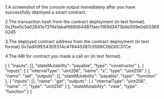 
1.A screenshot of the console output immediately after you have successfully deployed a smart contract.

2.The transaction hash from the contract deployment (in text format).
    0x2fee5c5a02641e7376e1abaf969064487faec1169d3473bbb509e0d033690245

3.The deployed contract address from the contract deployment (in text format)
    0x7ad00fE543DE514c478445387c5598C0bD0C37Ce
    
4.The ABI for contract you made a call on (in text format). 

[ {
      "inputs": [],
      "stateMutability": "payable",
      "type": "constructor"
    },
    {
      "inputs": [
        {
          "internalType": "uint256",
          "name": "x",
          "type": "uint256"
        }
      ],
      "name": "set",
      "outputs": [],
      "stateMutability": "payable",
      "type": "function"
    },
    {
      "inputs": [],
      "name": "get",
      "outputs": [
        {
          "internalType": "uint256",
          "name": "",
          "type": "uint256"
        }
      ],
      "stateMutability": "view",
      "type": "function"
    }
  ]
   
 
